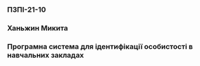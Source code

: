 ### ПЗПІ-21-10
### Ханьжин Микита
### Програмна система для ідентифікації особистості в навчальних закладах
